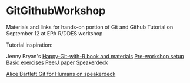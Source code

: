 # GitGithubWorkshop
Materials and links for hands-on portion of Git and Github Tutorial on September 12 at EPA R/DDES workshop

Tutorial inspiration:

Jenny Bryan's [Happy-Git-with-R book and materials](http://happygitwithr.com/)
[Pre-workshop setup](http://happygitwithr.com/workshops)
[Basic exercises](http://happygitwithr.com/push-pull-github.html)
[PeerJ paper](https://peerj.com/preprints/3159/?utm_content=bufferc4f11&utm_medium=social&utm_source=twitter.com&utm_campaign=buffer)
[Speakerdeck](https://speakerdeck.com/jennybc/happy-git-and-github-for-the-user)

[Alice Bartlett Git for Humans on speakerdeck](https://speakerdeck.com/alicebartlett/git-for-humans)
